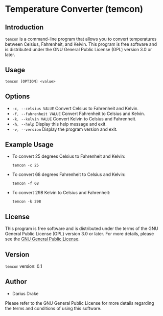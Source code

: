 # Temperature Converter (temcon)

## Introduction
`temcon` is a command-line program that allows you to convert temperatures between Celsius, Fahrenheit, and Kelvin. This program is free software and is distributed under the GNU General Public License (GPL) version 3.0 or later.

## Usage
```
temcon [OPTION] <value>
```

## Options
- `-c, --celsius VALUE`       Convert Celsius to Fahrenheit and Kelvin.
- `-f, --fahrenheit VALUE`    Convert Fahrenheit to Celsius and Kelvin.
- `-k, --kelvin VALUE`        Convert Kelvin to Celsius and Fahrenheit.
- `-h, --help`                Display this help message and exit.
- `-v, --version`             Display the program version and exit.

## Example Usage
- To convert 25 degrees Celsius to Fahrenheit and Kelvin:
  ```
  temcon -c 25
  ```

- To convert 68 degrees Fahrenheit to Celsius and Kelvin:
  ```
  temcon -f 68
  ```

- To convert 298 Kelvin to Celsius and Fahrenheit:
  ```
  temcon -k 298
  ```

## License
This program is free software and is distributed under the terms of the GNU General Public License (GPL) version 3.0 or later. For more details, please see the [GNU General Public License](http://www.gnu.org/licenses/).

## Version
`temcon` version: 0.1

## Author
- Darius Drake

Please refer to the GNU General Public License for more details regarding the terms and conditions of using this software.
